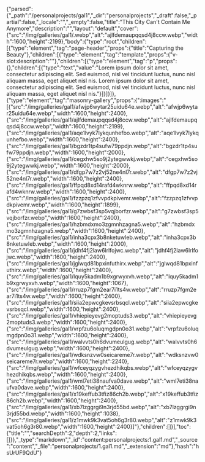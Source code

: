 {"parsed":{"_path":"/personalprojects/gal1","_dir":"personalprojects","_draft":false,"_partial":false,"_locale":"","_empty":false,"title":"This City Can't Contain Me Anymore","description":"","layout":"default","cover":{"src":"/img/galleries/gal1/.webp","alt":"ajlfdemaupqqsd4j8ccw.webp","width":1600,"height":2199},"body":{"type":"root","children":[{"type":"element","tag":"page-header","props":{"title":"Capturing the Beauty"},"children":[{"type":"element","tag":"template","props":{"v-slot:description":""},"children":[{"type":"element","tag":"p","props":{},"children":[{"type":"text","value":"Lorem ipsum dolor sit amet, consectetur adipiscing elit. Sed euismod, nisl vel tincidunt luctus, nunc nisl aliquam massa, eget aliquet nisl nis. Lorem ipsum dolor sit amet, consectetur adipiscing elit. Sed euismod, nisl vel tincidunt luctus, nunc nisl aliquam massa, eget aliquet nisl nis."}]}]}]},{"type":"element","tag":"masonry-gallery","props":{":images":"[{\"src\":\"/img/galleries/gal1/afwjp6wytar25uidu64e.webp\",\"alt\":\"afwjp6wytar25uidu64e.webp\",\"width\":1600,\"height\":2400},{\"src\":\"/img/galleries/gal1/ajlfdemaupqqsd4j8ccw.webp\",\"alt\":\"ajlfdemaupqqsd4j8ccw.webp\",\"width\":1600,\"height\":2199},{\"src\":\"/img/galleries/gal1/aqe1lvyk7lykqunhefbo.webp\",\"alt\":\"aqe1lvyk7lykqunhefbo.webp\",\"width\":1600,\"height\":2400},{\"src\":\"/img/galleries/gal1/bgzdr1tp4sufw79ppdjn.webp\",\"alt\":\"bgzdr1tp4sufw79ppdjn.webp\",\"width\":1600,\"height\":2000},{\"src\":\"/img/galleries/gal1/cegxhw5so9j2ytegwwkj.webp\",\"alt\":\"cegxhw5so9j2ytegwwkj.webp\",\"width\":1600,\"height\":2000},{\"src\":\"/img/galleries/gal1/dfgp7w7z2vj52ne4nl7r.webp\",\"alt\":\"dfgp7w7z2vj52ne4nl7r.webp\",\"width\":1600,\"height\":2400},{\"src\":\"/img/galleries/gal1/ffpqd8xd14rafd4wknrw.webp\",\"alt\":\"ffpqd8xd14rafd4wknrw.webp\",\"width\":1600,\"height\":2400},{\"src\":\"/img/galleries/gal1/fzzpzq1zfvvpdkpivemr.webp\",\"alt\":\"fzzpzq1zfvvpdkpivemr.webp\",\"width\":1600,\"height\":1899},{\"src\":\"/img/galleries/gal1/g7zwbsf3sp5vqjborfzr.webp\",\"alt\":\"g7zwbsf3sp5vqjborfzr.webp\",\"width\":1600,\"height\":2400},{\"src\":\"/img/galleries/gal1/hzbmdxmo3zgmnhzagna5.webp\",\"alt\":\"hzbmdxmo3zgmnhzagna5.webp\",\"width\":1600,\"height\":2400},{\"src\":\"/img/galleries/gal1/inha3cpx3b8nketuwleb.webp\",\"alt\":\"inha3cpx3b8nketuwleb.webp\",\"width\":1600,\"height\":2000},{\"src\":\"/img/galleries/gal1/jdhf4fj2law6lrlfojwc.webp\",\"alt\":\"jdhf4fj2law6lrlfojwc.webp\",\"width\":1600,\"height\":2400},{\"src\":\"/img/galleries/gal1/jglwqd81bpxinfuthirx.webp\",\"alt\":\"jglwqd81bpxinfuthirx.webp\",\"width\":1600,\"height\":2400},{\"src\":\"/img/galleries/gal1/lquy5kadm1b9xgrwyxvh.webp\",\"alt\":\"lquy5kadm1b9xgrwyxvh.webp\",\"width\":1600,\"height\":1067},{\"src\":\"/img/galleries/gal1/rruzp7fgm2ear7i1ts4w.webp\",\"alt\":\"rruzp7fgm2ear7i1ts4w.webp\",\"width\":1600,\"height\":2400},{\"src\":\"/img/galleries/gal1/siia2epwcgkevsrbsqcl.webp\",\"alt\":\"siia2epwcgkevsrbsqcl.webp\",\"width\":1600,\"height\":2400},{\"src\":\"/img/galleries/gal1/vhiepieyevg2moptuds3.webp\",\"alt\":\"vhiepieyevg2moptuds3.webp\",\"width\":1600,\"height\":2400},{\"src\":\"/img/galleries/gal1/vrpfzu6oluqmgdpn0o31.webp\",\"alt\":\"vrpfzu6oluqmgdpn0o31.webp\",\"width\":1600,\"height\":2400},{\"src\":\"/img/galleries/gal1/walvvts0h6dvumeulgug.webp\",\"alt\":\"walvvts0h6dvumeulgug.webp\",\"width\":1600,\"height\":2400},{\"src\":\"/img/galleries/gal1/wdksnzvw0seicareme7r.webp\",\"alt\":\"wdksnzvw0seicareme7r.webp\",\"width\":1600,\"height\":2240},{\"src\":\"/img/galleries/gal1/wfceyqzygvhezdhikqbs.webp\",\"alt\":\"wfceyqzygvhezdhikqbs.webp\",\"width\":1600,\"height\":2400},{\"src\":\"/img/galleries/gal1/wml7eti38naufva0dave.webp\",\"alt\":\"wml7eti38naufva0dave.webp\",\"width\":1600,\"height\":2400},{\"src\":\"/img/galleries/gal1/x19keffub3tfiz86ch2b.webp\",\"alt\":\"x19keffub3tfiz86ch2b.webp\",\"width\":1600,\"height\":2400},{\"src\":\"/img/galleries/gal1/xb7lzggrgi9n3rjd55bd.webp\",\"alt\":\"xb7lzggrgi9n3rjd55bd.webp\",\"width\":1600,\"height\":1038},{\"src\":\"/img/galleries/gal1/z1mwk9k3vat5oh6g3r80.webp\",\"alt\":\"z1mwk9k3vat5oh6g3r80.webp\",\"width\":1600,\"height\":2400}]"},"children":[]}],"toc":{"title":"","searchDepth":2,"depth":2,"links":[]}},"_type":"markdown","_id":"content:personalprojects:1.gal1.md","_source":"content","_file":"personalprojects/1.gal1.md","_extension":"md"},"hash":"hsUrUF9QdU"}
